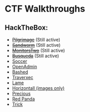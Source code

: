 # CTF Walkthroughs



## HackTheBox:

- [~~Pilgrimage~~](/pilgrimage/walkthrough.html) (Still active)
- [~~Sandworm~~](/sandworm/walkthrough.html) (Still active)
- [~~MonitorsTwo~~](/monitorstwo/walkthrough.html) (Still active)
- [~~Busqueda~~](/busqueda/walkthrough.html) (Still active)
- [Soccer](/soccer/walkthrough.html)
- [OpenAdmin](/openadmin/walkthrough.html)
- [Bashed](/bashed/walkthrough.html)
- [Traverxec](/traverxec/walkthrough.html)
- [Lame](/lame/walkthrough.html)
- [Horizontall (images only)](/horizontall/walkthrough.html)
- [Precious](/precious/walkthrough.html)
- [Red Panda](/red-panda/walkthrough.html)
- [Trick](/trick/walkthrough.html)


